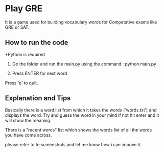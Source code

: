 <h1>Play GRE</h1>

It is a game used for building vocabulary words for Competative exams like GRE or SAT.

<h2> How to run the code</h2>

*Python is required 

1) Go the folder and run the main.py using the command : python main.py

2) Press ENTER for next word 

Press 'q' to quit.

<h2>Explanation and Tips</h2>

Basically there is a word list from which it takes the words ('words.txt') and displays the word. Try and guess the word in your mind if not hit enter and it will show the meaning.

There is a "recent words" list which shows the words list of all the words you have come across.

please refer to te screenshots and let me know how i can impove it.    
